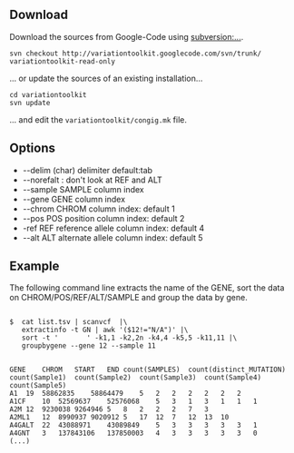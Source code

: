 


## Download ##
Download the sources from Google-Code using [subversion:...](http://subversion.apache.org/).
```
svn checkout http://variationtoolkit.googlecode.com/svn/trunk/ variationtoolkit-read-only
```
... or update the sources of an existing installation...
```
cd variationtoolkit
svn update
```
... and edit the `variationtoolkit/congig.mk` file.

## Options ##

  * --delim (char) delimiter default:tab
  * --norefalt : don't look at REF and ALT
  * --sample SAMPLE column index
  * --gene GENE column index
  * --chrom CHROM column index: default 1
  * --pos POS position column index: default 2
  * -ref REF reference allele column index: default 4
  * --alt ALT alternate allele column index: default 5


## Example ##

The following command line extracts the name of the GENE, sort the data on CHROM/POS/REF/ALT/SAMPLE and group the data by gene.


```

$  cat list.tsv | scanvcf  |\
   extractinfo -t GN | awk '($12!="N/A")' |\
   sort -t '       ' -k1,1 -k2,2n -k4,4 -k5,5 -k11,11 |\
   groupbygene --gene 12 --sample 11


GENE	CHROM	START	END	count(SAMPLES)	count(distinct_MUTATION)	count(Sample1)	count(Sample2)	count(Sample3)	count(Sample4)	count(Sample5)
A1	19	58862835	58864479	5	2	2	2	2	2	2
A1CF	10	52569637	52576068	5	3	1	3	1	1	1
A2M	12	9230038	9264946	5	8	2	2	2	7	3
A2ML1	12	8990937	9020912	5	17	12	7	12	13	10
A4GALT	22	43088971	43089849	5	3	3	3	3	3	1
A4GNT	3	137843106	137850003	4	3	3	3	3	3	0
(...)

```





